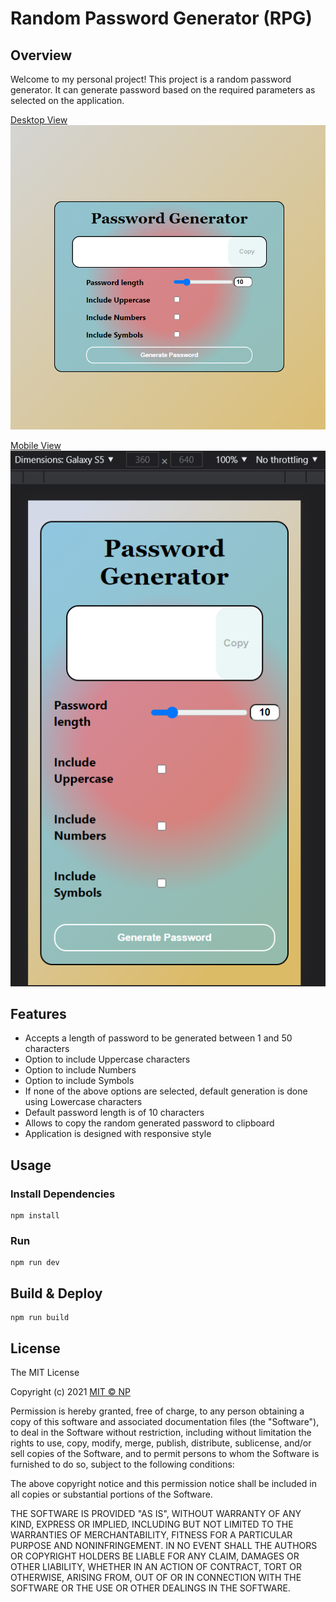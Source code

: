 # Random Password Generator (RPG)

## Overview

Welcome to my personal project! This project is a random password generator. It can generate password based on the required parameters as selected on the application.

<ins>Desktop View</ins>
![screenshot](https://github.com/Nitin3021/random-password-generator/blob/f2b3b6e34a04504e4ed7c90aa63e33d38bc5d313/public/git_images/app_desktop.PNG)

<ins>Mobile View</ins>
![screenshot](https://github.com/Nitin3021/random-password-generator/blob/f2b3b6e34a04504e4ed7c90aa63e33d38bc5d313/public/git_images/app_mobile.PNG)

## Features

- Accepts a length of password to be generated between 1 and 50 characters
- Option to include Uppercase characters
- Option to include Numbers
- Option to include Symbols
- If none of the above options are selected, default generation is done using Lowercase characters
- Default password length is of 10 characters
- Allows to copy the random generated password to clipboard
- Application is designed with responsive style

## Usage

### Install Dependencies

```
npm install
```

### Run

```
npm run dev
```

## Build & Deploy

```
npm run build
```

## License

The MIT License

Copyright (c) 2021 [MIT © NP](https://github.com/Nitin3021)

Permission is hereby granted, free of charge, to any person obtaining a copy
of this software and associated documentation files (the "Software"), to deal
in the Software without restriction, including without limitation the rights
to use, copy, modify, merge, publish, distribute, sublicense, and/or sell
copies of the Software, and to permit persons to whom the Software is
furnished to do so, subject to the following conditions:

The above copyright notice and this permission notice shall be included in
all copies or substantial portions of the Software.

THE SOFTWARE IS PROVIDED "AS IS", WITHOUT WARRANTY OF ANY KIND, EXPRESS OR
IMPLIED, INCLUDING BUT NOT LIMITED TO THE WARRANTIES OF MERCHANTABILITY,
FITNESS FOR A PARTICULAR PURPOSE AND NONINFRINGEMENT. IN NO EVENT SHALL THE
AUTHORS OR COPYRIGHT HOLDERS BE LIABLE FOR ANY CLAIM, DAMAGES OR OTHER
LIABILITY, WHETHER IN AN ACTION OF CONTRACT, TORT OR OTHERWISE, ARISING FROM,
OUT OF OR IN CONNECTION WITH THE SOFTWARE OR THE USE OR OTHER DEALINGS IN
THE SOFTWARE.
